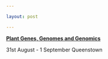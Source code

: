 ```yaml
---

layout: post

---
```


**[Plant Genes, Genomes and Genomics](http://www.qmb.org.nz/plant-index.htm)**

31st August - 1 September
Queenstown

